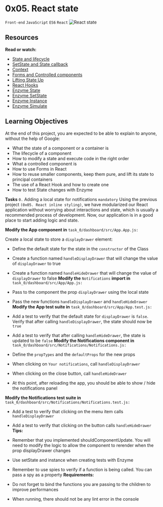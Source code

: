 # 0x05. React state
`Front-end` `JavaScript` `ES6` `React`
![React state](https://s3.amazonaws.com/alx-intranet.hbtn.io/uploads/medias/2019/12/f316c008fc6a791bf403.jpeg?X-Amz-Algorithm=AWS4-HMAC-SHA256&X-Amz-Credential=AKIARDDGGGOUSBVO6H7D%2F20220803%2Fus-east-1%2Fs3%2Faws4_request&X-Amz-Date=20220803T025544Z&X-Amz-Expires=86400&X-Amz-SignedHeaders=host&X-Amz-Signature=bc6678ab6857d50f9a05b0fa50ec790737236db9911f80c4df98da6073969879)

## Resources
**Read or watch:**

* [State and lifecycle](https://reactjs.org/docs/state-and-lifecycle.html)
* [SetState and State callback](https://reactjs.org/docs/react-component.html#setstate)
* [Context](https://reactjs.org/docs/context.html)
* [Forms and Controlled components](https://reactjs.org/docs/forms.html)
* [Lifting State Up](https://reactjs.org/docs/lifting-state-up.html)
* [React Hooks](https://reactjs.org/docs/hooks-intro.html)
* [Enzyme State](https://enzymejs.github.io/enzyme/docs/api/ReactWrapper/state.html)
* [Enzyme SetState](https://enzymejs.github.io/enzyme/docs/api/ShallowWrapper/setState.html)
* [Enzyme Instance](https://enzymejs.github.io/enzyme/docs/api/ShallowWrapper/instance.html)
* [Enzyme Simulate](https://enzymejs.github.io/enzyme/docs/api/ShallowWrapper/simulate.html)

## Learning Objectives
At the end of this project, you are expected to be able to explain to anyone, without the help of Google:

* What the state of a component or a container is
* The lifecycle of a component
* How to modify a state and execute code in the right order
* What a controlled component is
* How to use Forms in React
* How to reuse smaller components, keep them pure, and lift its state to principal containers
* The use of a React Hook and how to create one
* How to test State changes with Enzyme

**Tasks**
`0.` Adding a local state for notifications `mandatory`
Using the previous project `(0x05. React inline styling)`, we have modularized our React application without worrying about interactions and state, which is usually a recommended process of development. Now, our application is in a good place to start adding logic and state.

**Modify the App component in** `task_0/dashboard/src/App.App.js:`

Create a local state to store a `displayDrawer` element:

* Define the default state for the state in the `constructor` of the Class
* Create a function named `handleDisplayDrawer` that will change the value of `displayDrawer` to true
* Create a function named `handleHideDrawer` that will change the value of `displayDrawer` to false
**Modify the** `Notifications` **import in** `task_0/dashboard/src/App/App.js:`

* Pass to the component the prop `displayDrawer` using the local state
* Pass the new functions `handleDisplayDrawer` and `handleHideDrawer`
**Modify the App test suite in** `task_0/dashboard/src/App/App.test.js:`

* Add a test to verify that the default state for `displayDrawer` is `false`. Verify that after calling `handleDisplayDrawer`, the state should now be `true`
* Add a test to verify that after calling `handleHideDrawer`, the state is updated to be `false`
**Modify the Notifications component in** `task_0/dashboard/src/Notifications/Notifications.js:`

* Define the `propTypes` and the `defaultProps` for the new props
* When clicking on `Your notifications`, call `handleDisplayDrawer`
* When clicking on the close button, call `handleHideDrawer`
* At this point, after reloading the app, you should be able to show / hide the notifications panel

**Modify the Notifications test suite in** `task_0/dashboard/src/Notifications/Notifications.test.js:`

* Add a test to verify that clicking on the menu item calls `handleDisplayDrawer`
* Add a test to verify that clicking on the button calls `handleHideDrawer`
**Tips:**

* Remember that you implemented shouldComponentUpdate. You will need to modify the logic to allow the component to rerender when the prop displayDrawer changes
* Use setState and instance when creating tests with Enzyme
* Remember to use spies to verify if a function is being called. You can pass a spy as a property
**Requirements:**

* Do not forget to bind the functions you are passing to the children to improve performances
* When running, there should not be any lint error in the console
   
